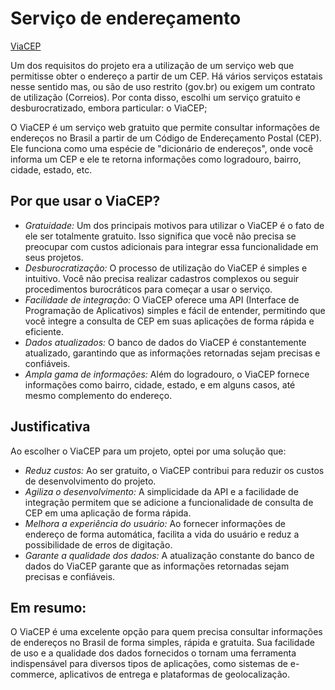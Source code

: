 # Serviço de endereçamento

[ViaCEP](https://viacep.com.br)

Um dos requisitos do projeto era a utilização de um serviço web que permitisse obter o endereço a partir de um CEP. Há vários serviços estatais nesse sentido mas, ou são de uso restrito (gov.br) ou exigem um contrato de utilização (Correios). Por conta disso, escolhi um serviço gratuito e desburocratizado, embora particular: o ViaCEP;

O ViaCEP é um serviço web gratuito que permite consultar informações de endereços no Brasil a partir de um Código de Endereçamento Postal (CEP). Ele funciona como uma espécie de "dicionário de endereços", onde você informa um CEP e ele te retorna informações como logradouro, bairro, cidade, estado, etc.

## Por que usar o ViaCEP?

- *Gratuidade:* Um dos principais motivos para utilizar o ViaCEP é o fato de ele ser totalmente gratuito. Isso significa que você não precisa se preocupar com custos adicionais para integrar essa funcionalidade em seus projetos.
- *Desburocratização:* O processo de utilização do ViaCEP é simples e intuitivo. Você não precisa realizar cadastros complexos ou seguir procedimentos burocráticos para começar a usar o serviço.
- *Facilidade de integração:* O ViaCEP oferece uma API (Interface de Programação de Aplicativos) simples e fácil de entender, permitindo que você integre a consulta de CEP em suas aplicações de forma rápida e eficiente.
- *Dados atualizados:* O banco de dados do ViaCEP é constantemente atualizado, garantindo que as informações retornadas sejam precisas e confiáveis.
- *Ampla gama de informações:* Além do logradouro, o ViaCEP fornece informações como bairro, cidade, estado, e em alguns casos, até mesmo complemento do endereço.

## Justificativa

Ao escolher o ViaCEP para um projeto, optei por uma solução que:

- *Reduz custos:* Ao ser gratuito, o ViaCEP contribui para reduzir os custos de desenvolvimento do projeto.
- *Agiliza o desenvolvimento:* A simplicidade da API e a facilidade de integração permitem que se adicione a funcionalidade de consulta de CEP em uma aplicação de forma rápida.
- *Melhora a experiência do usuário:* Ao fornecer informações de endereço de forma automática, facilita a vida do usuário e reduz a possibilidade de erros de digitação.
- *Garante a qualidade dos dados:* A atualização constante do banco de dados do ViaCEP garante que as informações retornadas sejam precisas e confiáveis.

## Em resumo:

O ViaCEP é uma excelente opção para quem precisa consultar informações de endereços no Brasil de forma simples, rápida e gratuita. Sua facilidade de uso e a qualidade dos dados fornecidos o tornam uma ferramenta indispensável para diversos tipos de aplicações, como sistemas de e-commerce, aplicativos de entrega e plataformas de geolocalização.
